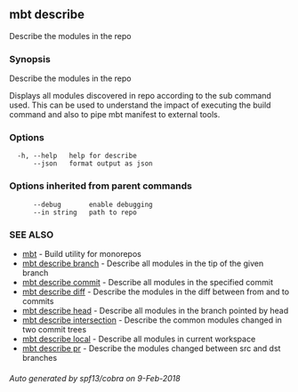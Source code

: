 ## mbt describe

Describe the modules in the repo

### Synopsis


Describe the modules in the repo

Displays all modules discovered in repo according to the sub command 
used. This can be used to understand the impact of executing the build 
command and also to pipe mbt manifest to external tools.
	

### Options

```
  -h, --help   help for describe
      --json   format output as json
```

### Options inherited from parent commands

```
      --debug       enable debugging
      --in string   path to repo
```

### SEE ALSO
* [mbt](mbt.md)	 - Build utility for monorepos
* [mbt describe branch](mbt_describe_branch.md)	 - Describe all modules in the tip of the given branch
* [mbt describe commit](mbt_describe_commit.md)	 - Describe all modules in the specified commit
* [mbt describe diff](mbt_describe_diff.md)	 - Describe the modules in the diff between from and to commits
* [mbt describe head](mbt_describe_head.md)	 - Describe all modules in the branch pointed by head
* [mbt describe intersection](mbt_describe_intersection.md)	 - Describe the common modules changed in two commit trees
* [mbt describe local](mbt_describe_local.md)	 - Describe all modules in current workspace
* [mbt describe pr](mbt_describe_pr.md)	 - Describe the modules changed between src and dst branches

###### Auto generated by spf13/cobra on 9-Feb-2018
